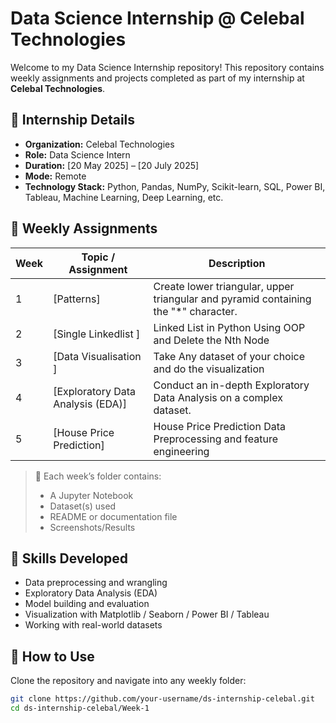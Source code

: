 # Data Science Internship @ Celebal Technologies

Welcome to my Data Science Internship repository! This repository contains weekly assignments and projects completed as part of my internship at **Celebal Technologies**.

## 🏢 Internship Details

- **Organization:** Celebal Technologies
- **Role:** Data Science Intern
- **Duration:** [20 May 2025] – [20 July 2025]
- **Mode:** Remote
- **Technology Stack:** Python, Pandas, NumPy, Scikit-learn, SQL, Power BI, Tableau, Machine Learning, Deep Learning, etc.

## 📅 Weekly Assignments

| Week | Topic / Assignment | Description |
|------|--------------------|-------------|
| 1    | [Patterns]            | Create lower triangular, upper triangular and pyramid containing the "*" character. |
| 2    | [Single Linkedlist ]  |  Linked List in Python Using OOP and Delete the Nth Node|
| 3    | [Data Visualisation ]  |  Take Any dataset of your choice and do the visualization|
| 4    | [Exploratory Data Analysis (EDA)]  |  Conduct an in-depth Exploratory Data Analysis on a complex dataset.|
| 5    | [House Price Prediction]  | House Price Prediction Data Preprocessing and feature engineering|

> 📌 Each week’s folder contains:
> - A Jupyter Notebook
> - Dataset(s) used 
> - README or documentation file
> - Screenshots/Results 

## 🧠 Skills Developed

- Data preprocessing and wrangling
- Exploratory Data Analysis (EDA)
- Model building and evaluation
- Visualization with Matplotlib / Seaborn / Power BI / Tableau
- Working with real-world datasets

## 🚀 How to Use

Clone the repository and navigate into any weekly folder:

```bash
git clone https://github.com/your-username/ds-internship-celebal.git
cd ds-internship-celebal/Week-1
